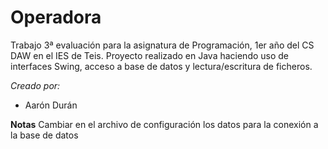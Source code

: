 # Operadora
Trabajo 3ª evaluación para la asignatura de Programación, 1er año del CS DAW en el IES de Teis.
Proyecto realizado en Java haciendo uso de interfaces Swing, acceso a base de datos y lectura/escritura de ficheros.

*Creado por:*

 - Aarón Durán
 
 **Notas**
Cambiar en el archivo de configuración los datos para la conexión a la base de datos
